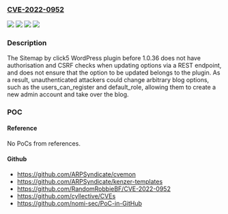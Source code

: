 ### [CVE-2022-0952](https://cve.mitre.org/cgi-bin/cvename.cgi?name=CVE-2022-0952)
![](https://img.shields.io/static/v1?label=Product&message=Sitemap%20by%20click5&color=blue)
![](https://img.shields.io/static/v1?label=Version&message=0%3C%201.0.36%20&color=brighgreen)
![](https://img.shields.io/static/v1?label=Vulnerability&message=CWE-352%20Cross-Site%20Request%20Forgery%20(CSRF)&color=brighgreen)
![](https://img.shields.io/static/v1?label=Vulnerability&message=CWE-862%20Missing%20Authorization&color=brighgreen)

### Description

The Sitemap by click5 WordPress plugin before 1.0.36 does not have authorisation and CSRF checks when updating options via a REST endpoint, and does not ensure that the option to be updated belongs to the plugin. As a result, unauthenticated attackers could change arbitrary blog options, such as the users_can_register and default_role, allowing them to create a new admin account and take over the blog.

### POC

#### Reference
No PoCs from references.

#### Github
- https://github.com/ARPSyndicate/cvemon
- https://github.com/ARPSyndicate/kenzer-templates
- https://github.com/RandomRobbieBF/CVE-2022-0952
- https://github.com/cyllective/CVEs
- https://github.com/nomi-sec/PoC-in-GitHub

